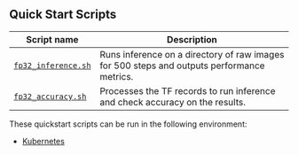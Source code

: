 <!--- 40. Quick Start Scripts -->
## Quick Start Scripts

| Script name | Description |
|-------------|-------------|
| [`fp32_inference.sh`](mlops/single-node/fp32_inference.sh) | Runs inference on a directory of raw images for 500 steps and outputs performance metrics. |
| [`fp32_accuracy.sh`](mlops/pipeline/fp32_accuracy.sh) | Processes the TF records to run inference and check accuracy on the results. |

These quickstart scripts can be run in the following environment:
* [Kubernetes](#kubernetes)

